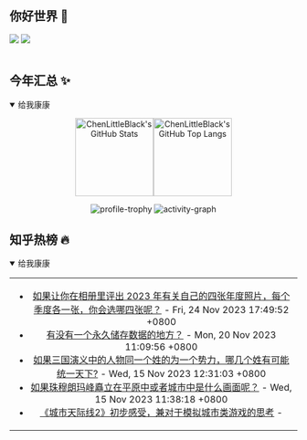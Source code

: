 ## 你好世界 👋

[![](https://img.shields.io/badge/@ChenLittleBlack-1a6c81?style=flat&logo=java&logoColor=1a6c81&label=Java&colorA=ffffff)](https://www.java.com/)
[![](https://img.shields.io/badge/@ChenLittleBlack-41b883?style=flat&logo=vuedotjs&logoColor=41b883&label=Vue&colorA=ffffff)](https://cn.vuejs.org/)

<div align="center">

<img alt="" src="https://readme-typing-svg.herokuapp.com?font=Consolas&center=true&vCenter=true&width=800&height=60&lines=The+traveler+often+arrives%2C+and+the+doer+often+succeeds.">
<img width="800"  height="3" alt="" src="https://camo.githubusercontent.com/82291b0fe831bfc6781e07fc5090cbd0a8b912bb8b8d4fec0696c881834f81ac/68747470733a2f2f70726f626f742e6d656469612f394575424971676170492e676966">

</div>


## 今年汇总 ✨

<details open>

<summary>给我康康</summary>

<div align="center">

<img height="137px" alt="ChenLittleBlack's GitHub Stats" src="https://github-readme-stats-roan-delta.vercel.app/api?username=ChenLittleBlack&hide_title=false&hide_border=true&show_icons=true&include_all_commits=true&line_height=21&bg_color=0,EC6C6C,FFD479,FFFC79,73FA79&theme=graywhite&locale=cn" /><img align="" height="137px" alt="ChenLittleBlack's GitHub Top Langs" src="https://github-readme-stats-roan-delta.vercel.app/api/top-langs/?username=ChenLittleBlack&hide_title=false&hide_border=true&layout=compact&bg_color=0,73FA79,73FDFF,D783FF&theme=graywhite&locale=cn" />

<img alt="profile-trophy" src="https://github-profile-trophy.vercel.app/?username=ChenLittleBlack&theme=algolia&column=-1" />

<img alt="activity-graph" src="https://activity-graph.herokuapp.com/graph?username=ChenLittleBlack&theme=github" />

</div>

</details>


## 知乎热榜 🔥

<details open>

<summary>给我康康</summary>

<div align="center">

<table style="height: 300px;">
<tr>
<td align="center" valign="middle">

<!-- START_SECTION:blog -->
* <a href='http://www.zhihu.com/question/631689980/answer/3301104438?utm_campaign=rss&utm_medium=rss&utm_source=rss&utm_content=title' target='_blank'>如果让你在相册里评出 2023 年有关自己的四张年度照片，每个季度各一张，你会选哪四张呢？</a> - Fri, 24 Nov 2023 17:49:52 +0800
* <a href='http://www.zhihu.com/question/21491409/answer/3294184079?utm_campaign=rss&utm_medium=rss&utm_source=rss&utm_content=title' target='_blank'>有没有一个永久储存数据的地方？</a> - Mon, 20 Nov 2023 11:09:56 +0800
* <a href='http://www.zhihu.com/question/619746650/answer/3193808841?utm_campaign=rss&utm_medium=rss&utm_source=rss&utm_content=title' target='_blank'>如果三国演义中的人物同一个姓的为一个势力，哪几个姓有可能统一天下?</a> - Wed, 15 Nov 2023 12:31:03 +0800
* <a href='http://www.zhihu.com/question/411106731/answer/3285596118?utm_campaign=rss&utm_medium=rss&utm_source=rss&utm_content=title' target='_blank'>如果珠穆朗玛峰矗立在平原中或者城市中是什么画面呢？</a> - Wed, 15 Nov 2023 11:38:18 +0800
* <a href='http://zhuanlan.zhihu.com/p/666199224?utm_campaign=rss&utm_medium=rss&utm_source=rss&utm_content=title' target='_blank'>《城市天际线2》初步感受，兼对于模拟城市类游戏的思考</a> - 
<!-- END_SECTION:blog -->

</td>
</tr>
</table>

</div>
</details>

